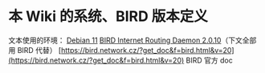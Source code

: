 # 本 Wiki 的系统、BIRD 版本定义

文本使用的环境：
[Debian 11](https://zh.wikipedia.org/zh-cn/Debian)
[BIRD Internet Routing Daemon 2.0.10](https://en.wikipedia.org/wiki/Bird_Internet_routing_daemon)（下文全部用 BIRD 代替）
[https://bird.network.cz/?get_doc&f=bird.html&v=20](https://bird.network.cz/?get_doc&f=bird.html&v=20) BIRD 官方 doc
